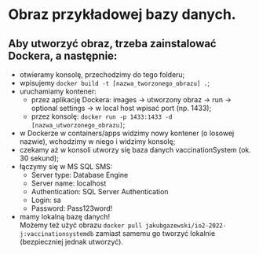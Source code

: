 # Obraz przykładowej bazy danych.
## Aby utworzyć obraz, trzeba zainstalować Dockera, a następnie:
- otwieramy konsolę, przechodzimy do tego folderu;
- wpisujemy `docker build -t [nazwa_tworzonego_obrazu] .`;
- uruchamiamy kontener:
	- przez aplikację Dockera: images -> utworzony obraz -> run -> optional settings -> w local host wpisać port (np. 1433);
	- przez konsolę: `docker run -p 1433:1433 -d [nazwa_utworzonego_obrazu]`;
- w Dockerze w containers/apps widzimy nowy kontener (o losowej nazwie), wchodzimy w niego i widzimy konsolę;
- czekamy aż w konsoli utworzy się baza danych vaccinationSystem (ok. 30 sekund);
- łączymy się w MS SQL SMS:
	- Server type: Database Engine
	- Server name: localhost
	- Authentication: SQL Server Authentication
	- Login: sa
	- Password: Pass123word!
- mamy lokalną bazę danych!  
Możemy też użyć obrazu `docker pull jakubgazewski/io2-2022-j:vaccinationsystemdb` zamiast samemu go tworzyć lokalnie (bezpieczniej jednak utworzyć).
